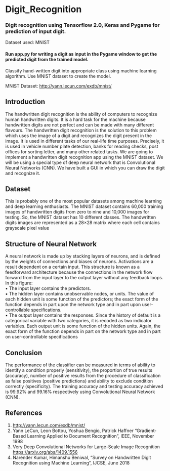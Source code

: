 # Digit_Recognition
### Digit recognition using Tensorflow 2.0, Keras and Pygame for prediction of input digit.
Dataset used: MNIST

#### Run app.py for writing a digit as input in the Pygame window to get the predicted digit from the trained model.

Classify hand-written digit into appropriate class using machine learning algorithm.  Use MNIST dataset to create the model. 

MNIST Dataset: http://yann.lecun.com/exdb/mnist/

## Introduction 
The handwritten digit recognition is the ability of computers to recognize human handwritten 
digits. It is a hard task for the machine because handwritten digits are not perfect and can be 
made with many different flavours. The handwritten digit recognition is the solution to this 
problem which uses the image of a digit and recognizes the digit present in the image. It is used 
in different tasks of our real-life time purposes. Precisely, it is used in vehicle number plate 
detection, banks for reading checks, post offices for sorting letter, and many other related 
tasks. We are going to implement a handwritten digit recognition app using the MNIST dataset. 
We will be using a special type of deep neural network that is Convolutional Neural Networks
(CNN). We have built a GUI in which you can draw the digit and recognize it.

## Dataset 
This is probably one of the most popular datasets among machine learning and deep learning 
enthusiasts. The MNIST dataset contains 60,000 training images of handwritten digits from 
zero to nine and 10,000 images for testing. So, the MNIST dataset has 10 different classes. The 
handwritten digits images are represented as a 28×28 matrix where each cell contains 
grayscale pixel value

## Structure of Neural Network 
A neural network is made up by stacking layers of neurons, and is defined by the weights of 
connections and biases of neurons. Activations are a result dependent on a certain input.
This structure is known as a feedforward architecture because the connections in the network 
flow forward from the input layer to the output layer without any feedback loops. In this figure:<br>
▪ The input layer contains the predictors.<br>
▪ The hidden layer contains unobservable nodes, or units. The value of each hidden unit is 
some function of the predictors; the exact form of the function depends in part upon the 
network type and in part upon user-controllable specifications.<br>
▪ The output layer contains the responses. Since the history of default is a categorical 
variable with two categories, it is recoded as two indicator variables. Each output unit is 
some function of the hidden units. Again, the exact form of the function depends in part 
on the network type and in part on user-controllable specifications

## Conclusion 
The performance of the classifier can be measured in terms of ability to identify a condition 
properly (sensitivity), the proportion of true results (accuracy), number of positive results from 
the procedure of classification as false positives (positive predictions) and ability to exclude 
condition correctly (specificity). The training accuracy and testing accuracy achieved is 99.92%
and 99.16% respectively using Convolutional Neural Network (CNN).

## References 
1. http://yann.lecun.com/exdb/mnist/
2. Yann LeCun, Leon Bottou, Yoshua Bengio, Patrick Haffner “Gradient‐Based Learning 
Applied to Document Recognition”, IEEE, November 1998
3. Very Deep Convolutional Networks for Large-Scale Image Recognition 
https://arxiv.org/abs/1409.1556
4. Narender Kumar, Himanshu Beniwal, “Survey on Handwritten Digit Recognition using 
Machine Learning”, IJCSE, June 2018
